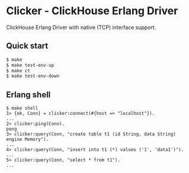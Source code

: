 # Clicker - ClickHouse Erlang Driver

ClickHouse Erlang Driver with native (TCP) interface support.

## Quick start

```sh
$ make
$ make test-env-up
$ make ct
$ make test-env-down
```

## Erlang shell

```
$ make shell
1> {ok, Conn} = clicker:connect(#{host => "localhost"}).
...
2> clicker:ping(Conn).
pong
3> clicker:query(Conn, "create table t1 (id String, data String) engine Memory").
...
4> clicker:query(Conn, "insert into t1 (*) values ('1', 'data1')").
...
5> clicker:query(Conn, "select * from t1").
...
```
